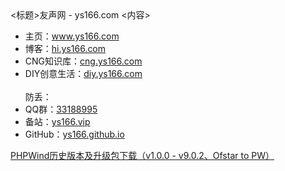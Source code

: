<!DOCTYPE html PUBLIC "-//W3C//DTD XHTML 1.0 Transitional//EN" "http://www.w3.org/TR/xhtml1/DTD/xhtml1-transitional.dtd">
<html xmlns="http://www.w3.org/1999/xhtml">
<head>
<meta http-equiv="Content-Type" content="text/html; charset=gb2312" />
<标题>友声网 - ys166.com</标题>
</head>
<内容>
<ul>
  <li>主页：<a href="https://www.ys166.com/" target="_blank">www.ys166.com</a></li>
  <li>博客：<a href="https://hi.ys166.com/" target="_blank">hi.ys166.com</a></li>  
  <li>CNG知识库：<a href="https://cng.ys166.com/" target="_blank">cng.ys166.com</a></li>
  <li>DIY创意生活：<a href="https://diy.ys166.com/" target="_blank">diy.ys166.com</a></li>
<br>防丢：<br>
  <li>QQ群：<a href="https://jq.qq.com/?_wv=1027&amp;k=eemuVzB7" 标题="33188995" target="_blank">33188995</a></li>
  <li>备站：<a href="https://ys166.vip/" target="_blank">ys166.vip</a></li>
  <li>GitHub：<a href="https://ys166.github.io/" 标题="https://ys166.github.io" target="_blank">ys166.github.io</a></li>
</ul>
<p><a href="./phpwind/" target="_blank">PHPWind历史版本及升级包下载（v1.0.0 - v9.0.2、Ofstar to PW）</a></p>
</内容>
</html>
